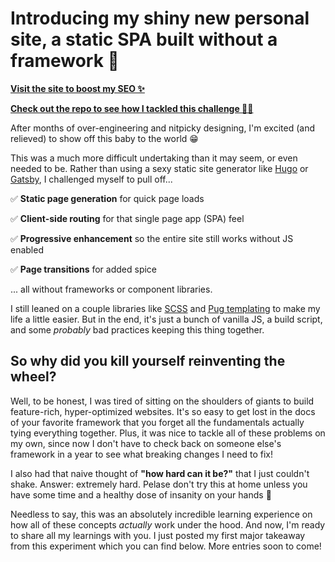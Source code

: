 # Introducing my shiny new personal site, a static SPA built without a framework 🚀

[**Visit the site to boost my SEO ✨**](https://bholmes.dev)

[**Check out the repo to see how I tackled this challenge 👨‍💻**](https://github.com/Holben888/bholmesdev)

After months of over-engineering and nitpicky designing, I'm excited (and relieved) to show off this baby to the world 😁

This was a much more difficult undertaking than it may seem, or even needed to be. Rather than using a sexy static site generator like [Hugo](https://gohugo.io) or [Gatsby](https://www.gatsbyjs.org), I challenged myself to pull off...

✅ **Static page generation** for quick page loads

✅ **Client-side routing** for that single page app (SPA) feel

✅ **Progressive enhancement** so the entire site still works without JS enabled

✅ **Page transitions** for added spice

... all without frameworks or component libraries.

I still leaned on a couple libraries like [SCSS](https://sass-lang.com) and [Pug templating](https://pugjs.org/api/getting-started.html) to make my life a little easier. But in the end, it's just a bunch of vanilla JS, a build script, and some *probably* bad practices keeping this thing together.

## So why did you kill yourself reinventing the wheel?

Well, to be honest, I was tired of sitting on the shoulders of giants to build feature-rich, hyper-optimized websites. It's so easy to get lost in the docs of your favorite framework that you forget all the fundamentals actually tying everything together. Plus, it was nice to tackle all of these problems on my own, since now I don't have to check back on someone else's framework in a year to see what breaking changes I need to fix!

I also had that naive thought of **"how hard can it be?"** that I just couldn't shake. Answer: extremely hard. Pelase don't try this at home unless you have some time and a healthy dose of insanity on your hands 😬

Needless to say, this was an absolutely incredible learning experience on how all of these concepts _actually_ work under the hood. And now, I'm ready to share all my learnings with you. I just posted my first major takeaway from this experiment which you can find below. More entries soon to come!